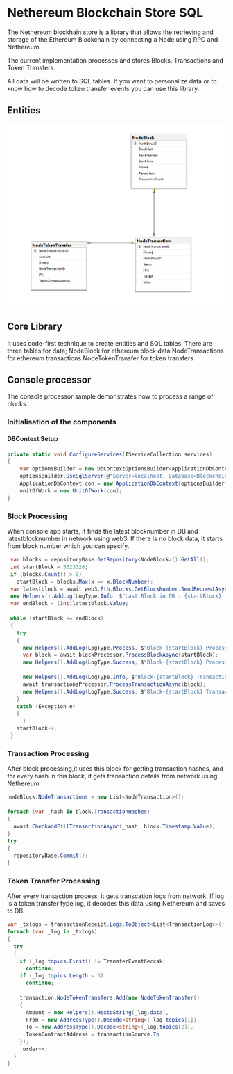 # Nethereum Blockchain Store SQL

The Nethereum blockhain store is a library that allows the retrieving and storage of the Ethereum Blockchain by connecting a Node using RPC and Nethereum.

The current implementation processes and stores Blocks, Transactions and Token Transfers.

All data will be written to SQL tables. If you want to personalize data or to know how to decode token transfer events you can use this library.

## Entities
![Entities](Entities.png)

## Core Library

It uses code-first technique to create entities and SQL tables. There are three tables for data; 
NodeBlock for ethereum block data
NodeTransactions for ethereum transactions
NodeTokenTransfer for token transfers 

## Console processor

The console processor sample demonstrates how to process a range of blocks.

### Initialisation of the components

#### DBContext Setup 

```csharp
private static void ConfigureServices(IServiceCollection services)
{
    var optionsBuilder = new DbContextOptionsBuilder<ApplicationDbContext>();
    optionsBuilder.UseSqlServer(@"Server=localhost; Database=BlockchainStore;Integrated Security=True;");
    ApplicationDbContext con = new ApplicationDbContext(optionsBuilder.Options);
    unitOfWork = new UnitOfWork(con);
}
```

### Block Processing
When console app starts, it finds the latest blocknumber in DB and latestblocknumber in network using web3. If there is no block data, it starts from block number which you can specify. 

```csharp
 var blocks = repositoryBase.GetRepository<NodeBlock>().GetAll();
 int startBlock = 5623328;
 if (blocks.Count() > 0)
   startBlock = blocks.Max(x => x.BlockNumber);
 var latestblock = await web3.Eth.Blocks.GetBlockNumber.SendRequestAsync();
 new Helpers().AddLog(LogType.Info, $"Last Block in DB : {startBlock} , Last Block in Network : {latestblock.Value}");
 var endBlock = (int)latestblock.Value;

 while (startBlock <= endBlock)
 {
   try
   {
     new Helpers().AddLog(LogType.Process, $"Block-{startBlock} Processing");
     var block = await blockProcessor.ProcessBlockAsync(startBlock);
     new Helpers().AddLog(LogType.Success, $"Block-{startBlock} Processed");

     new Helpers().AddLog(LogType.Info, $"Block-{startBlock} Transactions Processing, Tx Count : {block.TransactionHashes.Length} ..");
     await transactionsProcessor.ProcessTransactionAsync(block);
     new Helpers().AddLog(LogType.Success, $"Block-{startBlock} Transactions Processed");
   }
   catch (Exception e)
   {
	 }
   startBlock++;
 }
```

### Transaction Processing
After block processing,it uses this block for getting transaction hashes, and for every hash in this block, it gets transaction details from network using Nethereum.

```csharp
nodeBlock.NodeTransactions = new List<NodeTransaction>();

foreach (var _hash in block.TransactionHashes)
{
  await CheckandFillTransactionAsync(_hash, block.Timestamp.Value);
}
try
{
  repositoryBase.Commit();
}
```

### Token Transfer Processing
After every transaction process, it gets transcation logs from network. If log is a token transfer type log, it decodes this data using Nethereum and saves to DB.


```csharp
var _txlogs = transactionReceipt.Logs.ToObject<List<TransactionLog>>();
foreach (var _log in _txlogs)
{
  try
  {
    if (_log.topics.First() != TransferEventKeccak)
      continue;
    if (_log.topics.Length < 3)
      continue;

    transaction.NodeTokenTransfers.Add(new NodeTokenTransfer()
    {
      Amount = new Helpers().HextoString(_log.data), 
      From = new AddressType().Decode<string>(_log.topics[1]),
      To = new AddressType().Decode<string>(_log.topics[2]),
      TokenContractAddress = transactionSource.To
    });
    _order++;
  }
}
```